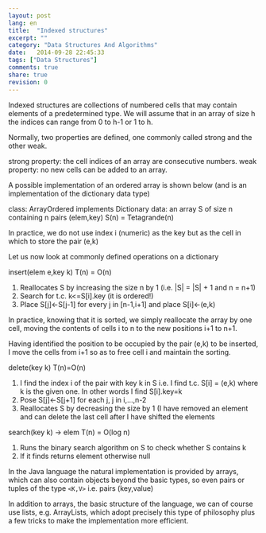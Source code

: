 ```yaml
---
layout: post
lang: en
title:  "Indexed structures"
excerpt: ""
category: "Data Structures And Algorithms"
date:   2014-09-28 22:45:33
tags: ["Data Structures"]
comments: true
share: true
revision: 0
---
```

Indexed structures are collections of numbered cells that may contain elements of a predetermined type. We will assume that in an array of size h the indices can range from 0 to h-1 or 1 to h.

Normally, two properties are defined, one commonly called strong and the other weak.

strong property: the cell indices of an array are consecutive numbers.
weak property: no new cells can be added to an array.

A possible implementation of an ordered array is shown below (and is an implementation of the dictionary data type)

class: ArrayOrdered implements Dictionary
data: an array S of size n containing n pairs (elem,key) S(n) = Tetagrande(n)

In practice, we do not use index i (numeric) as the key but as the cell in which to store the pair (e,k)

Let us now look at commonly defined operations on a dictionary

insert(elem e,key k) T(n) = O(n)

1. Reallocates S by increasing the size n by 1 (i.e. |S| = |S| + 1 and n = n+1)
2. Search for t.c. k<=S[i].key (it is ordered!)
3. Place S[j]<-S[j-1] for every j in [n-1,i+1] and place S[i]<-(e,k)

In practice, knowing that it is sorted, we simply reallocate the array by one cell, moving the contents of cells i to n to the new positions i+1 to n+1.


Having identified the position to be occupied by the pair (e,k) to be inserted, I move the cells from i+1 so as to free cell i and maintain the sorting.

delete(key k) T(n)=O(n)

1. I find the index i of the pair with key k in S i.e. I find t.c. S[i] = (e,k) where k is the given one. In other words I find S[i].key=k
2. Pose S[j]<-S[j+1] for each j, j in i,...,n-2
3. Reallocates S by decreasing the size by 1 (I have removed an element and can delete the last cell after I have shifted the elements

search(key k) -> elem T(n) = O(log n)

1. Runs the binary search algorithm on S to check whether S contains k
2. If it finds returns element otherwise null

In the Java language the natural implementation is provided by arrays, which can also contain objects beyond the basic types, so even pairs or tuples of the type `<K,V>` i.e. pairs (key,value)

In addition to arrays, the basic structure of the language, we can of course use lists, e.g. ArrayLists, which adopt precisely this type of philosophy plus a few tricks to make the implementation more efficient.